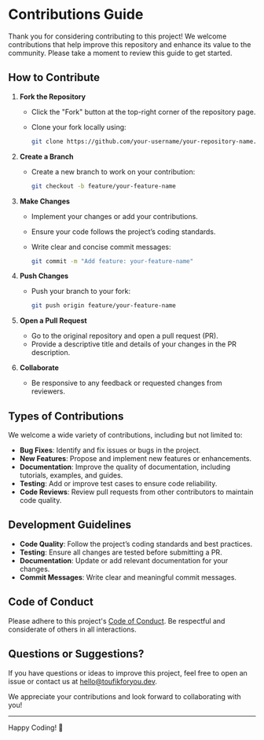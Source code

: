 # Contributions Guide

Thank you for considering contributing to this project! We welcome contributions that help improve this repository and enhance its value to the community. Please take a moment to review this guide to get started.

## How to Contribute

1. **Fork the Repository**

   - Click the "Fork" button at the top-right corner of the repository page.
   - Clone your fork locally using:

     ```bash
     git clone https://github.com/your-username/your-repository-name.git
     ```

2. **Create a Branch**

   - Create a new branch to work on your contribution:

     ```bash
     git checkout -b feature/your-feature-name
     ```

3. **Make Changes**

   - Implement your changes or add your contributions.
   - Ensure your code follows the project’s coding standards.
   - Write clear and concise commit messages:

     ```bash
     git commit -m "Add feature: your-feature-name"
     ```

4. **Push Changes**

   - Push your branch to your fork:

     ```bash
     git push origin feature/your-feature-name
     ```

5. **Open a Pull Request**

   - Go to the original repository and open a pull request (PR).
   - Provide a descriptive title and details of your changes in the PR description.

6. **Collaborate**
   - Be responsive to any feedback or requested changes from reviewers.

## Types of Contributions

We welcome a wide variety of contributions, including but not limited to:

- **Bug Fixes**: Identify and fix issues or bugs in the project.
- **New Features**: Propose and implement new features or enhancements.
- **Documentation**: Improve the quality of documentation, including tutorials, examples, and guides.
- **Testing**: Add or improve test cases to ensure code reliability.
- **Code Reviews**: Review pull requests from other contributors to maintain code quality.

## Development Guidelines

- **Code Quality**: Follow the project’s coding standards and best practices.
- **Testing**: Ensure all changes are tested before submitting a PR.
- **Documentation**: Update or add relevant documentation for your changes.
- **Commit Messages**: Write clear and meaningful commit messages.

## Code of Conduct

Please adhere to this project's [Code of Conduct](./CODE_OF_CONDUCT.md). Be respectful and considerate of others in all interactions.

## Questions or Suggestions?

If you have questions or ideas to improve this project, feel free to open an issue or contact us at [hello@toufikforyou.dev](mailto:hello@toufikforyou.dev).

We appreciate your contributions and look forward to collaborating with you!

---

Happy Coding! 🚀

